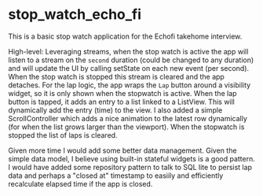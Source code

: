 # stop_watch_echo_fi

This is a basic stop watch application for the Echofi takehome interview.

High-level:
Leveraging streams, when the stop watch is active the app will listen to a stream on the `second` duration (could be changed to any duration) and will update the UI by calling setState on each new event (per second). When the stop watch is stopped this stream is cleared and the app detaches. For the lap logic, the app wraps the `Lap` button around a visibility widget, so it is only shown when the stopwatch is active. When the lap button is tapped, it adds an entry to a list linked to a ListView. This will dynamically add the entry (time) to the view. I also added a simple ScrollController which adds a nice animation to the latest row dynamically (for when the list grows larger than the viewport). When the stopwatch is stopped the list of laps is cleared. 

Given more time I would add some better data management. Given the simple data model, I believe using built-in stateful widgets is a good pattern. I would have added some repository pattern to talk to SQL lite to persist lap data and perhaps a "closed at" timestamp to easiily and efficiently recalculate elapsed time if the app is closed.



